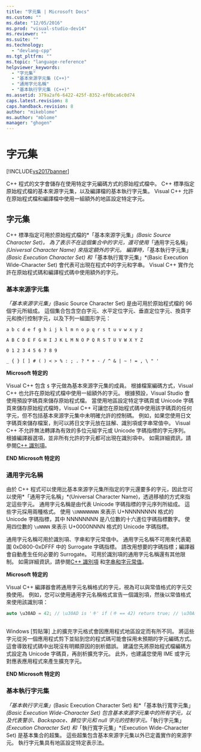 ```yaml
---
title: "字元集 | Microsoft Docs"
ms.custom: ""
ms.date: "12/05/2016"
ms.prod: "visual-studio-dev14"
ms.reviewer: ""
ms.suite: ""
ms.technology: 
  - "devlang-cpp"
ms.tgt_pltfrm: ""
ms.topic: "language-reference"
helpviewer_keywords: 
  - "字元集"
  - "基本來源字元集 (C++)"
  - "通用字元名稱"
  - "基本執行字元集 (C++)"
ms.assetid: 379a2af6-6422-425f-8352-ef0bca6c0d74
caps.latest.revision: 8
caps.handback.revision: 8
author: "mikeblome"
ms.author: "mblome"
manager: "ghogen"
---
```

# 字元集
[!INCLUDE[vs2017banner](../assembler/inline/includes/vs2017banner.md)]

C\+\+ 程式的文字會儲存在使用特定字元編碼方式的原始程式檔中。 C\+\+ 標準指定原始程式檔的基本來源字元集，以及編譯檔的基本執行字元集。 Visual C\+\+ 允許在原始程式檔和編譯檔中使用一組額外的地區設定特定字元。  
  
## 字元集  
 C\+\+ 標準指定可用於原始程式檔的*「基本來源字元集」*\(Basic Source Character Set\)。 為了表示不在這個集合中的字元，還可使用*「通用字元名稱」*\(Universal Character Name\) 來指定額外的字元。 編譯時，*「基本執行字元集」*\(Basic Execution Character Set\) 和*「基本執行寬字元集」*\(Basic Execution Wide\-Character Set\) 會代表可出現在程式中的字元和字串。 Visual C\+\+ 實作允許在原始程式碼和編譯程式碼中使用額外的字元。  
  
### 基本來源字元集  
 *「基本來源字元集」*\(Basic Source Character Set\) 是由可用於原始程式檔的 96 個字元所組成。 這個集合包含空白字元、水平定位字元、垂直定位字元、換頁字元和換行控制字元，以及下列一組圖形字元：  
  
 `a b c d e f g h i j k l m n o p q r s t u v w x y z`  
  
 `A B C D E F G H I J K L M N O P Q R S T U V W X Y Z`  
  
 `0 1 2 3 4 5 6 7 8 9`  
  
 `_ { } [ ] # ( ) < > % : ; . ? * + - / ^ & | ~ ! = , \ " '`  
  
 **Microsoft 特定的**  
  
 Visual C\+\+ 包含 `$` 字元做為基本來源字元集的成員。 根據檔案編碼方式，Visual C\+\+ 也允許在原始程式檔中使用一組額外的字元。 根據預設，Visual Studio 會使用預設字碼頁來儲存原始程式檔。 當使用地區設定特定字碼頁或 Unicode 字碼頁來儲存原始程式檔時，Visual C\+\+ 可讓您在原始程式碼中使用該字碼頁的任何字元，但不包括基本來源字元集中未明確允許的控制碼。 例如，如果您使用日文字碼頁來儲存檔案，則可以將日文字元放在註解、識別項或字串常值中。 Visual C\+\+ 不允許無法轉譯為有效的多位元組字元或 Unicode 字碼指標的字元序列。 根據編譯器選項，並非所有允許的字元都可出現在識別項中。 如需詳細資訊，請參閱[C\+\+ 識別項](../cpp/identifiers-cpp.md)。  
  
 **END Microsoft 特定的**  
  
### 通用字元名稱  
 由於 C\+\+ 程式可以使用比基本來源字元集所指定的字元還要多的字元，因此您可以使用*「通用字元名稱」*\(Universal Character Name\)，透過移植的方式來指定這些字元。 通用字元名稱是由代表 Unicode 字碼指標的字元序列所組成。  這些字元採用兩種格式。 使用 `\UNNNNNNNN` 來表示 U\+NNNNNNNN 格式的 Unicode 字碼指標，其中 NNNNNNNN 是八位數的十六進位字碼指標數字。 使用四位數的 `\uNNNN` 來表示 U\+0000NNNN 格式的 Unicode 字碼指標。  
  
 通用字元名稱可用於識別項、字串和字元常值中。 通用字元名稱不可用來代表範圍 0xD800\-0xDFFF 中的 Surrogate 字碼指標。 請改用想要的字碼指標；編譯器會自動產生任何必要的 Surrogate。 可用於識別項的通用字元名稱還有其他限制。 如需詳細資訊，請參閱[C\+\+ 識別項](../cpp/identifiers-cpp.md) 和[字串和字元常值](../cpp/string-and-character-literals-cpp.md)。  
  
 **Microsoft 特定的**  
  
 Visual C\+\+ 編譯器會將通用字元名稱格式的字元，視為可以與常值格式的字元交換使用。 例如，您可以使用通用字元名稱格式宣告一個識別項，然後以常值格式來使用該識別項：  
  
```cpp  
auto \u30AD = 42; // \u30AD is 'キ' if (キ == 42) return true; // \u30AD and キ are the same to the compiler  
  
```  
  
 Windows \[剪貼簿\] 上的擴充字元格式會因應用程式地區設定而有所不同。 將這些字元從另一個應用程式剪下並貼到您的程式碼可能會採用未預期的字元編碼方式。 這會導致程式碼中出現沒有明顯原因的剖析錯誤。 建議您先將原始程式檔編碼方式設定為 Unicode 字碼頁，再剖析擴充字元。 此外，也建議您使用 IME 或字元對應表應用程式來產生擴充字元。  
  
 **END Microsoft 特定的**  
  
### 基本執行字元集  
 *「基本執行字元集」*\(Basic Execution Character Set\) 和*「基本執行寬字元集」*\(Basic Execution Wide\-Character Set\) 包含基本來源字元集中的所有字元，以及代表警示、Backspace、歸位字元和 null 字元的控制字元。*「執行字元集」*\(Execution Character Set\) 和*「執行寬字元集」*\(Execution Wide\-Character Set\) 是基本集合的超集。 這些超集包含基本來源字元集以外已定義實作的來源字元。 執行字元集具有地區設定特定表示法。